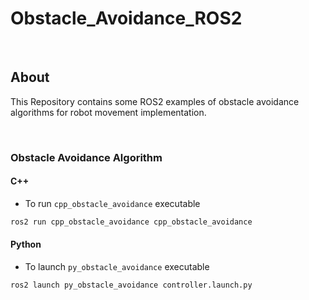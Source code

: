 # Obstacle_Avoidance_ROS2

</br>

## About

This Repository contains some ROS2 examples of obstacle avoidance algorithms for robot movement implementation.

</br>

### Obstacle Avoidance Algorithm

#### C++

* To run `cpp_obstacle_avoidance` executable

```bash
ros2 run cpp_obstacle_avoidance cpp_obstacle_avoidance
```

#### Python

* To launch `py_obstacle_avoidance` executable

```bash
ros2 launch py_obstacle_avoidance controller.launch.py
```

</br>
